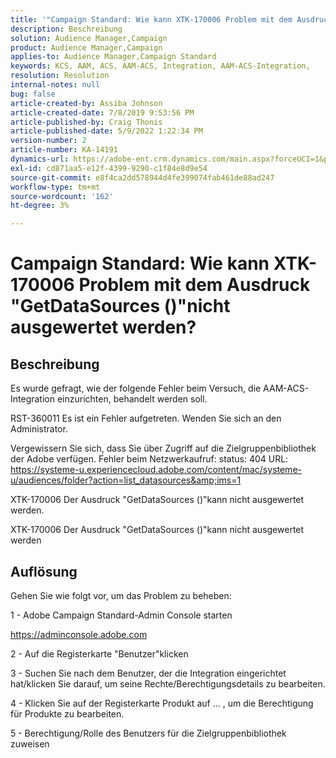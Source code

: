 ```yaml
---
title: '"Campaign Standard: Wie kann XTK-170006 Problem mit dem Ausdruck "GetDataSources ()"nicht ausgewertet werden?"'
description: Beschreibung
solution: Audience Manager,Campaign
product: Audience Manager,Campaign
applies-to: Audience Manager,Campaign Standard
keywords: KCS, AAM, ACS, AAM-ACS, Integration, AAM-ACS-Integration,
resolution: Resolution
internal-notes: null
bug: false
article-created-by: Assiba Johnson
article-created-date: 7/8/2019 9:53:56 PM
article-published-by: Craig Thonis
article-published-date: 5/9/2022 1:22:34 PM
version-number: 2
article-number: KA-14191
dynamics-url: https://adobe-ent.crm.dynamics.com/main.aspx?forceUCI=1&pagetype=entityrecord&etn=knowledgearticle&id=322eb0db-caa1-e911-a96a-000d3a34e213
exl-id: cd871aa5-e12f-4399-9290-c1f84e8d9e54
source-git-commit: e8f4ca2dd578944d4fe399074fab461de88ad247
workflow-type: tm+mt
source-wordcount: '162'
ht-degree: 3%

---
```


# Campaign Standard: Wie kann XTK-170006 Problem mit dem Ausdruck &quot;GetDataSources ()&quot;nicht ausgewertet werden?

## Beschreibung


Es wurde gefragt, wie der folgende Fehler beim Versuch, die AAM-ACS-Integration einzurichten, behandelt werden soll.



RST-360011 Es ist ein Fehler aufgetreten. Wenden Sie sich an den Administrator.

Vergewissern Sie sich, dass Sie über Zugriff auf die Zielgruppenbibliothek der Adobe verfügen. Fehler beim Netzwerkaufruf: status: 404 URL: https://systeme-u.experiencecloud.adobe.com/content/mac/systeme-u/audiences/folder?action=list_datasources&amp;ims=1

XTK-170006 Der Ausdruck &quot;GetDataSources ()&quot;kann nicht ausgewertet werden.

XTK-170006 Der Ausdruck &quot;GetDataSources ()&quot;kann nicht ausgewertet werden


## Auflösung


Gehen Sie wie folgt vor, um das Problem zu beheben:



1 - Adobe Campaign Standard-Admin Console starten

https://adminconsole.adobe.com

2 - Auf die Registerkarte &quot;Benutzer&quot;klicken

3 - Suchen Sie nach dem Benutzer, der die Integration eingerichtet hat/klicken Sie darauf, um seine Rechte/Berechtigungsdetails zu bearbeiten.

4 - Klicken Sie auf der Registerkarte Produkt auf ... , um die Berechtigung für Produkte zu bearbeiten.

5 - Berechtigung/Rolle des Benutzers für die Zielgruppenbibliothek zuweisen
